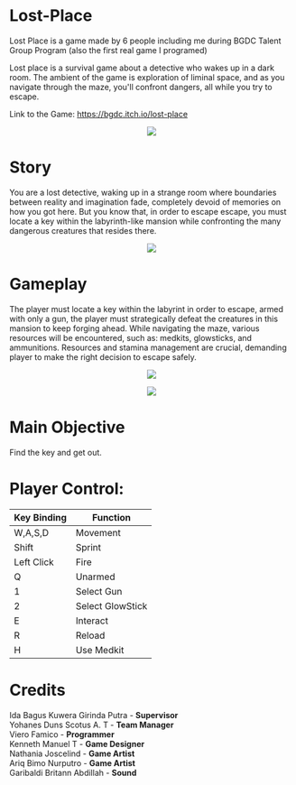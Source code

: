 # Lost-Place
Lost Place is a game made by 6 people including me during BGDC Talent Group Program (also the first real game I programed) <br>

Lost place is a survival game about a detective who wakes up in a dark room. The ambient of the game is exploration of liminal space, and as you navigate through the maze, you'll confront dangers, all while you try to escape. <br>

Link to the Game: https://bgdc.itch.io/lost-place

<p align="center" width="100%">
<img src="https://github.com/VieroFamico/Lost-Place/assets/145670324/da56175a-c46c-426a-b13c-269151ff3ed7">
</p>

# Story
You are a lost detective, waking up in a strange room where boundaries between reality and imagination fade, completely devoid of memories on how you got here. But you know that, in order to escape escape, you must locate a key within the labyrinth-like mansion while confronting the many dangerous creatures that resides there.

<p align="center" width="100%">
<img src="https://github.com/VieroFamico/Lost-Place/assets/145670324/81d2b78f-0871-42f4-9b13-61e885078cbc">
</p>

# Gameplay 
The player must locate a key within the labyrint in order to escape, armed with only a gun, the player must strategically defeat the creatures in this mansion to keep forging ahead.  While navigating the maze, various resources will be encountered, such as: medkits, glowsticks, and ammunitions. Resources and stamina management are crucial, demanding player to make the right decision to escape safely. 

<p align="center" width="100%">
<img src="https://github.com/VieroFamico/Lost-Place/assets/145670324/7c229a45-7858-479c-ba67-1b03c1e487e7">
</p>

<p align="center" width="100%">
<img src="https://github.com/VieroFamico/Lost-Place/assets/145670324/9bbbbae5-d936-49f8-af31-3d828f998cf1">
</p>

# Main Objective 
Find the key and get out.

# Player Control:
| Key Binding       | Function          |
| ----------------- | ----------------- |
| W,A,S,D           | Movement          |
| Shift             | Sprint            |
| Left Click        | Fire              |
| Q                 | Unarmed           |
| 1                 | Select Gun        |
| 2                 | Select GlowStick  |
| E                 | Interact          |
| R                 | Reload            |
| H                 | Use Medkit        |

# Credits 
Ida Bagus Kuwera Girinda Putra - **Supervisor** <br>
Yohanes Duns Scotus A. T - **Team Manager** <br>
Viero Famico - **Programmer** <br>
Kenneth Manuel T - **Game Designer** <br>
Nathania Joscelind - **Game Artist** <br>
Ariq Bimo Nurputro - **Game Artist** <br>
Garibaldi Britann Abdillah - **Sound** <br>
